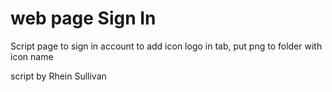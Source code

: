 # web page Sign In
Script page to sign in account
to add icon logo in tab, put png to folder with icon name

script by Rhein Sullivan
